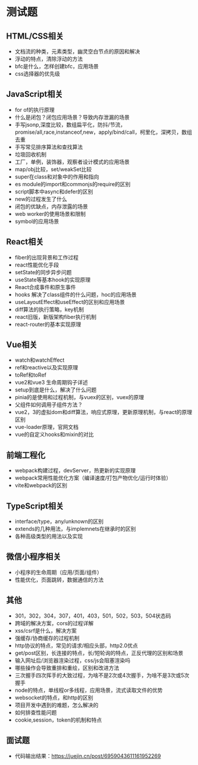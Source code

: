 # 测试题
##  HTML/CSS相关

- 文档流的种类，元素类型，幽灵空白节点的原因和解决
- 浮动的特点，清除浮动的方法
- bfc是什么，怎样创建bfc，应用场景
- css选择器的优先级

##  JavaScript相关
- for of的执行原理
- 什么是闭包？闭包应用场景？导致内存泄漏的场景
- 手写jsonp,深度比较，数组扁平化，防抖/节流，promise/all,race,instanceof,new，apply/bind/call，柯里化，深拷贝，数组去重
- 手写常见排序算法和查找算法
- 垃圾回收机制
- 工厂，单例，装饰器，观察者设计模式的应用场景
- map/obj比较，set/weakSet比较
- super在class和对象中的作用和指向
- es module的import和commonjs的require的区别
- script脚本中async和defer的区别
- new的过程发生了什么
- 闭包的优缺点，内存泄露的场景
- web worker的使用场景和限制
- symbol的应用场景

##  React相关
- fiber的出现背景和工作过程
- react性能优化手段
- setState的同步异步问题
- useState等基本hook的实现原理
- React合成事件和原生事件
- hooks 解决了class组件的什么问题，hoc的应用场景
- useLayoutEffect和useEffect的区别和应用场景
- diff算法的执行策略，key机制
- react旧版，新版架构fiber执行机制
- react-router的基本实现原理

##  Vue相关
- watch和watchEffect
- ref和reactive以及实现原理
- toRef和toRef
- vue2和vue3 生命周期钩子详述
- setup到底是什么，解决了什么问题
- pinia的是使用和过程机制，与vuex的区别，vuex的原理
- 父组件如何调用子组件方法？
- vue2，3的虚拟dom和diff算法，响应式原理，更新原理机制，与react的原理区别
- vue-loader原理，官网文档
- vue的自定义hooks和mixin的对比

## 前端工程化
- webpack构建过程，devServer，热更新的实现原理
- webpack常用性能优化方案（编译速度/打包产物优化/运行时体验）
- vite和webpack的区别


## TypeScript相关

- interface/type，any/unknown的区别
- extends的几种用法，与implemnets在继承时的区别
- 各种高级类型的用法以及实现

##  微信小程序相关
- 小程序的生命周期（应用/页面/组件）
- 性能优化，页面跳转，数据通信的方法

## 其他
- 301，302，304，307，401，403，501，502，503，504状态码
- 跨域的解决方案，cors的过程详解
- xss/csrf是什么，解决方案
- 强缓存/协商缓存的过程机制
- http协议的特点，常见的请求/相应头部，http2.0优点
- get/post区别，长连接的特点，长/短轮询的特点，正反代理的区别和场景
- 输入网址后/浏览器渲染过程，css/js会阻塞渲染吗
- 哪些操作会导致重排和重绘，区别和改进方法
- 三次握手四次挥手的大致过程，为啥不是2次或4次握手，为啥不是3次或5次握手
- node的特点，单线程or多线程，应用场景，流式读取文件的优势
- websocket的特点，和http的区别
- 项目开发中遇到的难题，怎么解决的
- 如何排查性能问题
- cookie,session，token的机制和特点

## 面试题

- 代码输出结果：https://juejin.cn/post/6959043611161952269
